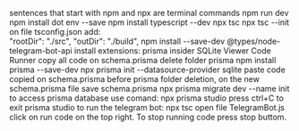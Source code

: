 sentences that start with npm and npx are terminal commands
npm run dev
npm install dot env --save
npm install typescript --dev
npx tsc
npx tsc --init
on file tsconfig.json add:  
    "rootDir": "./src",
    "outDir": "./build",
npm install --save-dev @types/node-telegram-bot-api
install extensions:
    prisma insider
    SQLite Viewer
    Code Runner
copy all code on schema.prisma
delete folder prisma
npm install prisma --save-dev
npx prisma init --datasource-provider sqlite
paste code copied on schema.prisma before prisma folder deletion, on the new schema.prisma file
save schema.prisma
npx prisma migrate dev --name init
to access prisma database use comand:
    npx prisma studio
    press ctrl+C to exit prisma studio
to run the telegram bot:
    npx tsc
    open file TelegramBot.js
    click on run code on the top right. To stop running code press stop buttom.

